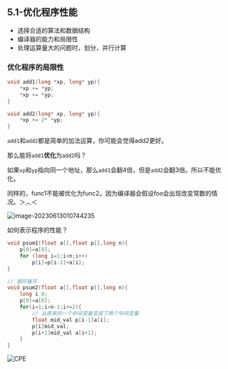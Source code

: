 ## 5.1-优化程序性能



- 选择合适的算法和数据结构
- 编译器的能力和局限性
- 处理运算量大的问题时，划分，并行计算



### 优化程序的局限性

```cpp
void add1(long *xp, long* yp){
	*xp += *yp;
	*xp += *yp;
}

void add2(long* xp, long* yp){
	*xp += 2* *yp;
}
```

`add1`和`add2`都是简单的加法运算，你可能会觉得add2更好。

那么能将`add1`**优化**为`add2`吗？

如果`xp`和`yp`指向同一个地址，那么`add1`会翻4倍，但是`add2`会翻3倍。所以不能优化。


同样的，func1不能被优化为func2。因为编译器会假设foo会出现改变常数的情况。＞︿＜

![image-20230613010744235](https://pic-1257412153.cos.ap-nanjing.myqcloud.com/images/2023/06/13/image-20230613010744235-35e402.png)



如何表示程序的性能？

```cpp
void psum1(float a[],float p[],long n){
	p[0]=a[0];
	for (long i=1;i<n;i++)
		p[i]=p[i-1]+a[i];
}

// 循环展开
void psum2(float a[],float p[],long n){
	long i 0;
	p[0]=a[0];
	for(i=1;i<n-1;i+=2){
        // 从原来的一个中间变量变成了两个中间变量
        float mid_val p[i-1]a[i];
        p[i]mid_val;
        p[i+1]mid_val a[i+1];
	}
}
```

![CPE](https://pic-1257412153.cos.ap-nanjing.myqcloud.com/images/2023/06/13/image-20230613011144437-a82d2d.png)

